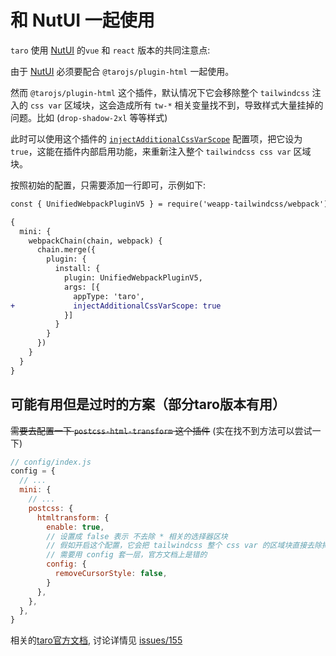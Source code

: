 
# 和 NutUI 一起使用

`taro` 使用 [NutUI](https://nutui.jd.com) 的`vue` 和 `react` 版本的共同注意点:

由于 [NutUI](https://nutui.jd.com) 必须要配合 `@tarojs/plugin-html` 一起使用。

然而 `@tarojs/plugin-html` 这个插件，默认情况下它会移除整个 `tailwindcss` 注入的 `css var` 区域块，这会造成所有 `tw-*` 相关变量找不到，导致样式大量挂掉的问题。比如 (`drop-shadow-2xl` 等等样式)

此时可以使用这个插件的 [`injectAdditionalCssVarScope`](/docs/api/interfaces/UserDefinedOptions#injectadditionalcssvarscope) 配置项，把它设为 `true`，这能在插件内部启用功能，来重新注入整个 `tailwindcss css var` 区域块。

按照初始的配置，只需要添加一行即可，示例如下:

```diff
const { UnifiedWebpackPluginV5 } = require('weapp-tailwindcss/webpack')

{
  mini: {
    webpackChain(chain, webpack) {
      chain.merge({
        plugin: {
          install: {
            plugin: UnifiedWebpackPluginV5,
            args: [{
              appType: 'taro',
+             injectAdditionalCssVarScope: true
            }]
          }
        }
      })
    }
  }
}
```

## 可能有用但是过时的方案（部分taro版本有用）

~~需要去配置一下 `postcss-html-transform` 这个插件~~ (实在找不到方法可以尝试一下)

```js
// config/index.js
config = {
  // ...
  mini: {
    // ...
    postcss: {
      htmltransform: {
        enable: true,
        // 设置成 false 表示 不去除 * 相关的选择器区块
        // 假如开启这个配置，它会把 tailwindcss 整个 css var 的区域块直接去除掉
        // 需要用 config 套一层，官方文档上是错的
        config: {
          removeCursorStyle: false,
        }
      },
    },
  },
}
```

相关的[taro官方文档](https://taro-docs.jd.com/docs/use-h5#%E6%8F%92%E4%BB%B6-postcss-%E9%85%8D%E7%BD%AE%E9%A1%B9), 讨论详情见 [issues/155](https://github.com/sonofmagic/weapp-tailwindcss-webpack-plugin/issues/155)
